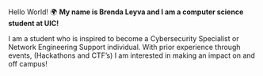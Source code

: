 Hello World! 🌍
**My name is Brenda Leyva and I am a computer science student at UIC!**

I am a student who is inspired to become a Cybersecurity Specialist or Network Engineering Support individual. With prior experience through events, (Hackathons and CTF’s) I am interested in making an impact on and off campus!

